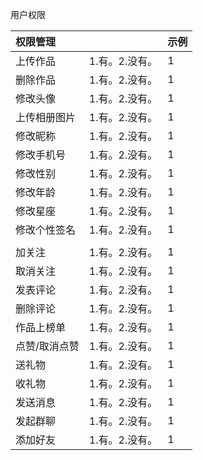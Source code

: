 用户权限

| 权限管理 |  | 示例 |
| :--- | :--- | :--- |
| 上传作品 | 1.有。2.没有。 | 1 |
| 删除作品 | 1.有。2.没有。 | 1 |
| 修改头像 | 1.有。2.没有。 | 1 |
| 上传相册图片 | 1.有。2.没有。 | 1 |
| 修改昵称 | 1.有。2.没有。 | 1 |
| 修改手机号 | 1.有。2.没有。 | 1 |
| 修改性别 | 1.有。2.没有。 | 1 |
| 修改年龄 | 1.有。2.没有。 | 1 |
| 修改星座 | 1.有。2.没有。 | 1 |
| 修改个性签名 | 1.有。2.没有。 | 1 |
|  |  |  |
| 加关注 | 1.有。2.没有。 | 1 |
| 取消关注 | 1.有。2.没有。 | 1 |
| 发表评论 | 1.有。2.没有。 | 1 |
| 删除评论 | 1.有。2.没有。 | 1 |
| 作品上榜单 | 1.有。2.没有。 | 1 |
| 点赞/取消点赞 | 1.有。2.没有。 | 1 |
| 送礼物 | 1.有。2.没有。 | 1 |
| 收礼物 | 1.有。2.没有。 | 1 |
| 发送消息 | 1.有。2.没有。 | 1 |
| 发起群聊 | 1.有。2.没有。 | 1 |
| 添加好友 | 1.有。2.没有。 | 1 |



